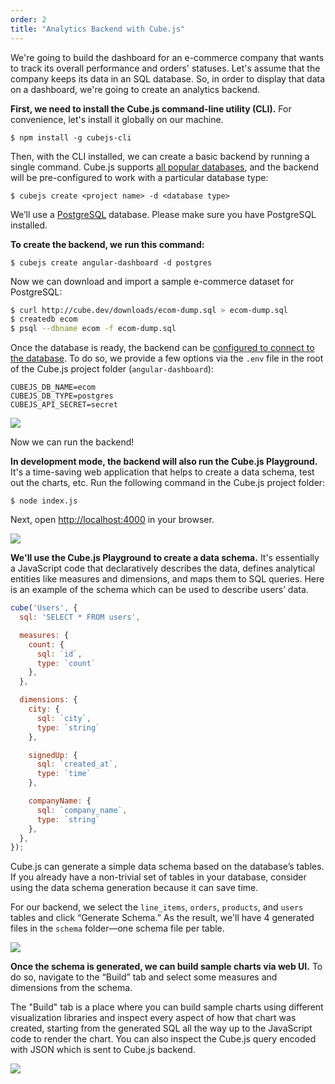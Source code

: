 ```yaml
---
order: 2
title: "Analytics Backend with Cube.js"
---
```


We're going to build the dashboard for an e-commerce company that wants to track its overall performance and orders' statuses. Let's assume that the company keeps its data in an SQL database. So, in order to display that data on a dashboard, we're going to create an analytics backend.

**First, we need to install the Cube.js command-line utility (CLI).** For convenience, let's install it globally on our machine.

`$ npm install -g cubejs-cli`

Then, with the CLI installed, we can create a basic backend by running a single command. Cube.js supports [all popular databases](https://cube.dev/docs/getting-started#2-connect-to-your-database), and the backend will be pre-configured to work with a particular database type:

`$ cubejs create <project name> -d <database type>`

We’ll use a [PostgreSQL](https://www.postgresql.org/) database. Please make sure you have PostgreSQL installed.

**To create the backend, we run this command:**

`$ cubejs create angular-dashboard -d postgres`

Now we can download and import a sample e-commerce dataset for PostgreSQL:

```bash
$ curl http://cube.dev/downloads/ecom-dump.sql > ecom-dump.sql
$ createdb ecom
$ psql --dbname ecom -f ecom-dump.sql
```

Once the database is ready, the backend can be [configured to connect to the database](https://cube.dev/docs/connecting-to-the-database#configuring-connection-for-cube-js-cli-created-apps). To do so, we provide a few options via the `.env` file in the root of the Cube.js project folder (`angular-dashboard`):

```
CUBEJS_DB_NAME=ecom
CUBEJS_DB_TYPE=postgres
CUBEJS_API_SECRET=secret
```

![](https://d2cq47x6codx9u.cloudfront.net/images/start.gif)

Now we can run the backend!

**In development mode, the backend will also run the Cube.js Playground.** It's a time-saving web application that helps to create a data schema, test out the charts, etc. Run the following command in the Cube.js project folder:

`$ node index.js`

Next, open [http://localhost:4000](http://localhost:4000/) in your browser.

![](https://d2cq47x6codx9u.cloudfront.net/images/demo.gif)

**We'll use the Cube.js Playground to create a data schema.** It's essentially a JavaScript code that declaratively describes the data, defines analytical entities like measures and dimensions, and maps them to SQL queries. Here is an example of the schema which can be used to describe users’ data.

```jsx
cube('Users', {
  sql: 'SELECT * FROM users',

  measures: {
    count: {
      sql: `id`,
      type: `count`
    },
  },

  dimensions: {
    city: {
      sql: `city`,
      type: `string`
    },

    signedUp: {
      sql: `created_at`,
      type: `time`
    },

    companyName: {
      sql: `company_name`,
      type: `string`
    },
  },
});
```

Cube.js can generate a simple data schema based on the database’s tables. If you already have a non-trivial set of tables in your database, consider using the data schema generation because it can save time.

For our backend, we select the `line_items`, `orders`, `products`, and `users` tables and click “Generate Schema.” As the result, we'll have 4 generated files in the `schema` folder—one schema file per table.

![](/images/image-37.png)

**Once the schema is generated, we can build sample charts via web UI.** To do so, navigate to the “Build” tab and select some measures and dimensions from the schema.

The "Build" tab is a place where you can build sample charts using different visualization libraries and inspect every aspect of how that chart was created, starting from the generated SQL all the way up to the JavaScript code to render the chart. You can also inspect the Cube.js query encoded with JSON which is sent to Cube.js backend.

![](/images/image-05.png)
